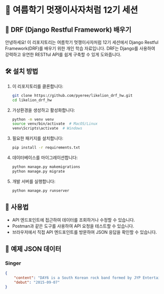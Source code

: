 # 🦁 여름학기 멋쟁이사자처럼 12기 세션

## 🌟 DRF (Django Restful Framework) 배우기

안녕하세요! 이 리포지토리는 여름학기 멋쟁이사자처럼 12기 세션에서 Django Restful Framework(DRF)를 배우기 위한 개인 학습 자료입니다. DRF는 Django를 사용하여 강력하고 유연한 RESTful API를 쉽게 구축할 수 있게 도와줍니다.

## 🛠️ 설치 방법

1. 이 리포지토리를 클론합니다:
    ```bash
    git clone https://github.com/pyeree/likelion_drf_hw.git
    cd likelion_drf_hw
    ```

2. 가상환경을 생성하고 활성화합니다:
    ```bash
    python -m venv venv
    source venv/bin/activate  # MacOS/Linux
    venv\Scripts\activate  # Windows
    ```

3. 필요한 패키지를 설치합니다:
    ```bash
    pip install -r requirements.txt
    ```

4. 데이터베이스를 마이그레이션합니다:
    ```bash
    python manage.py makemigrations
    python manage.py migrate
    ```

5. 개발 서버를 실행합니다:
    ```bash
    python manage.py runserver
    ```

## 🚀 사용법

- API 엔드포인트에 접근하여 데이터를 조회하거나 수정할 수 있습니다.
- Postman과 같은 도구를 사용하여 API 요청을 테스트할 수 있습니다.
- 브라우저에서 직접 API 엔드포인트를 방문하여 JSON 응답을 확인할 수 있습니다.

## 📝 예제 JSON 데이터
### Singer
```json
{
    "content": "DAY6 is a South Korean rock band formed by JYP Entertainment.",
    "debut": "2015-09-07"
}
